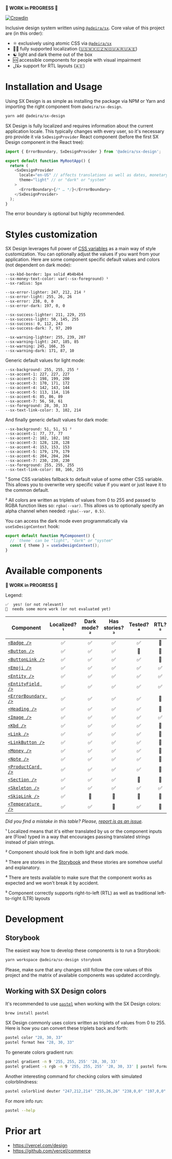 **🚧 WORK in PROGRESS 🚧**

[![Crowdin](https://badges.crowdin.net/sx-design/localized.svg)](https://crowdin.com/project/sx-design)

Inclusive design system written using [`@adeira/sx`](https://github.com/adeira/sx). Core value of this project are (in this order):

- ⚛️ exclusively using atomic CSS via [`@adeira/sx`](https://github.com/adeira/sx)
- 🏳️‍🌈 fully supported localization ([🇺🇸🇲🇽🇨🇿🇳🇴🇺🇦🇷🇺🇦🇪](https://crowdin.com/project/sx-design))
- ☯️ light and dark theme out of the box
- 🆘 accessible components for people with visual impairment
- حلال support for RTL layouts (🇦🇪)

# Installation and Usage

Using SX Design is as simple as installing the package via NPM or Yarn and importing the right component from `@adeira/sx-design`.

```bash
yarn add @adeira/sx-design
```

SX Design is fully localized and requires information about the current application locale. This typically changes with every user, so it's necessary pro provide it via `SxDesignProvider` React component (before the first SX Design component in the React tree):

```js
import { ErrorBoundary, SxDesignProvider } from '@adeira/sx-design';

export default function MyRootApp() {
  return (
    <SxDesignProvider
      locale="en-US" // affects translations as well as dates, monetary values and similar
      theme="light" // or "dark" or "system"
    >
      <ErrorBoundary>{/* … */}</ErrorBoundary>
    </SxDesignProvider>
  );
}
```

The error boundary is optional but highly recommended.

# Styles customization

SX Design leverages full power of [CSS variables](https://developer.mozilla.org/en-US/docs/Web/CSS/Using_CSS_custom_properties) as a main way of style customization. You can optionally adjust the values if you want from your application. Here are some component specific default values and colors (not dependent on dark mode):

<!-- TODO: generate automatically from the source code? -->

```text
--sx-kbd-border: 1px solid #b4b4b4
--sx-money-text-color: var(--sx-foreground) ¹
--sx-radius: 5px

--sx-error-lighter: 247, 212, 214 ²
--sx-error-light: 255, 26, 26
--sx-error: 238, 0, 0
--sx-error-dark: 197, 0, 0

--sx-success-lighter: 211, 229, 255
--sx-success-light: 50, 145, 255
--sx-success: 0, 112, 243
--sx-success-dark: 7, 97, 209

--sx-warning-lighter: 255, 239, 207
--sx-warning-light: 247, 185, 85
--sx-warning: 245, 166, 35
--sx-warning-dark: 171, 87, 10
```

Generic default values for light mode:

```text
--sx-background: 255, 255, 255 ²
--sx-accent-1: 227, 227, 227
--sx-accent-2: 198, 199, 200
--sx-accent-3: 170, 171, 172
--sx-accent-4: 142, 143, 144
--sx-accent-5: 113, 114, 116
--sx-accent-6: 85, 86, 89
--sx-accent-7: 56, 58, 61
--sx-foreground: 28, 30, 33
--sx-text-link-color: 3, 102, 214
```

And finally generic default values for dark mode:

```text
--sx-background: 51, 51, 51 ²
--sx-accent-1: 77, 77, 77
--sx-accent-2: 102, 102, 102
--sx-accent-3: 128, 128, 128
--sx-accent-4: 153, 153, 153
--sx-accent-5: 179, 179, 179
--sx-accent-6: 204, 204, 204
--sx-accent-7: 230, 230, 230
--sx-foreground: 255, 255, 255
--sx-text-link-color: 88, 166, 255
```

¹ Some CSS variables fallback to default value of some other CSS variable. This allows you to overwrite very specific value if you want or just leave it to the common default.

² All colors are written as triplets of values from 0 to 255 and passed to RGBA function likes so: `rgba(--var)`. This allows us to optionally specify an alpha channel when needed: `rgba(--var, 0.5)`.

You can access the dark mode even programmatically via `useSxDesignContext` hook:

```js
export default function MyComponent() {
  // `theme` can be "light", "dark" or "system"
  const { theme } = useSxDesignContext();
}
```

# Available components

**🚧 WORK in PROGRESS 🚧**

Legend:

```text
✅  yes! (or not relevant)
🧐  needs some more work (or not evaluated yet)
```

| Component             | Localized?¹ | Dark mode?² | Has stories?³ | Tested?⁴ | RTL?⁵ |
| --------------------- | :---------: | :---------: | :-----------: | :------: | :---: |
| [`<Badge />`]         |     ✅      |     ✅      |      ✅       |    ✅    |  🧐   |
| [`<Button />`]        |     ✅      |     ✅      |      ✅       |    🧐    |  🧐   |
| [`<ButtonLink />`]    |     ✅      |     ✅      |      ✅       |    ✅    |  🧐   |
| [`<Emoji />`]         |     ✅      |     ✅      |      ✅       |    ✅    |  ✅   |
| [`<Entity />`]        |     ✅      |     ✅      |      ✅       |    ✅    |  ✅   |
| [`<EntityField />`]   |     ✅      |     ✅      |      ✅       |    ✅    |  ✅   |
| [`<ErrorBoundary />`] |     ✅      |     ✅      |      ✅       |    ✅    |  🧐   |
| [`<Heading />`]       |     ✅      |     ✅      |      ✅       |    ✅    |  🧐   |
| [`<Image />`]         |     ✅      |     ✅      |      ✅       |    ✅    |  ✅   |
| [`<Kbd />`]           |     ✅      |     ✅      |      ✅       |    ✅    |  🧐   |
| [`<Link />`]          |     ✅      |     ✅      |      ✅       |    ✅    |  🧐   |
| [`<LinkButton />`]    |     ✅      |     ✅      |      ✅       |    ✅    |  🧐   |
| [`<Money />`]         |     ✅      |     ✅      |      ✅       |    ✅    |  🧐   |
| [`<Note />`]          |     ✅      |     ✅      |      ✅       |    ✅    |  🧐   |
| [`<ProductCard />`]   |     ✅      |     ✅      |      ✅       |    ✅    |  🧐   |
| [`<Section />`]       |     ✅      |     ✅      |      ✅       |    🧐    |  🧐   |
| [`<Skeleton />`]      |     ✅      |     ✅      |      ✅       |    ✅    |  ✅   |
| [`<SkipLink />`]      |     ✅      |     🧐      |      🧐       |    🧐    |  🧐   |
| [`<Temperature />`]   |     ✅      |     ✅      |      🧐       |    ✅    |  🧐   |

[`<badge />`]: https://sx-design.vercel.app/?path=/story/example-badge
[`<button />`]: https://sx-design.vercel.app/?path=/story/example-button
[`<buttonlink />`]: https://sx-design.vercel.app/?path=/story/example-buttonlink
[`<emoji />`]: https://sx-design.vercel.app/?path=/story/example-emoji
[`<entity />`]: https://sx-design.vercel.app/?path=/story/example-entity
[`<entityfield />`]: https://sx-design.vercel.app/?path=/story/example-entityfield
[`<errorboundary />`]: https://sx-design.vercel.app/?path=/story/example-errorboundary
[`<heading />`]: https://sx-design.vercel.app/?path=/story/example-heading
[`<image />`]: https://sx-design.vercel.app/?path=/story/example-image
[`<kbd />`]: https://sx-design.vercel.app/?path=/story/example-kbd
[`<link />`]: https://sx-design.vercel.app/?path=/story/example-link
[`<linkbutton />`]: https://sx-design.vercel.app/?path=/story/example-linkbutton
[`<money />`]: https://sx-design.vercel.app/?path=/story/example-money
[`<note />`]: https://sx-design.vercel.app/?path=/story/example-note
[`<productcard />`]: https://sx-design.vercel.app/?path=/story/example-productcard
[`<section />`]: https://sx-design.vercel.app/?path=/story/example-section
[`<skeleton />`]: https://sx-design.vercel.app/?path=/story/example-skeleton
[`<skiplink />`]: https://sx-design.vercel.app/?path=/story/example-skiplink
[`<temperature />`]: https://sx-design.vercel.app/?path=/story/example-temperature

_Did you find a mistake in this table? Please, [report is as an issue](https://github.com/adeira/universe/issues/new)._

¹ Localized means that it's either translated by us or the component inputs are (Flow) typed in a way that encourages passing translated strings instead of plain strings.

² Component should look fine in both light and dark mode.

³ There are stories in the [Storybook](https://sx-design.vercel.app/) and these stories are somehow useful and explanatory.

⁴ There are tests available to make sure that the component works as expected and we won't break it by accident.

⁵ Component correctly supports right-to-left (RTL) as well as traditional left-to-right (LTR) layouts

# Development

## Storybook

The easiest way how to develop these components is to run a Storybook:

```bash
yarn workspace @adeira/sx-design storybook
```

Please, make sure that any changes still follow the core values of this project and the matrix of available components was updated accordingly.

## Working with SX Design colors

It's recommended to use [`pastel`](https://github.com/sharkdp/pastel) when working with the SX Design colors:

```bash
brew install pastel
```

SX Design commonly uses colors written as triplets of values from 0 to 255. Here is how you can convert these triplets back and forth:

```bash
pastel color "28, 30, 33"
pastel format hex "28, 30, 33"
```

To generate colors gradient run:

```bash
pastel gradient -n 9 '255, 255, 255' '28, 30, 33'
pastel gradient -s rgb -n 9 '255, 255, 255' '28, 30, 33' | pastel format rgb
```

Another interesting command for checking colors with simulated colorblindness:

```bash
pastel colorblind deuter "247,212,214" "255,26,26" "238,0,0" "197,0,0"
```

For more info run:

```bash
pastel --help
```

# Prior art

- https://vercel.com/design
- https://github.com/vercel/commerce
